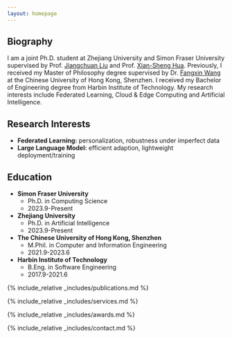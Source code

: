 ```yaml
---
layout: homepage
---
```


## Biography

I am a joint Ph.D. student at
Zhejiang University and Simon Fraser University supervised
by Prof. [Jiangchuan Liu](https://www.cs.sfu.ca/~jcliu/) and Prof. [Xian-Sheng Hua](https://scholar.google.com/citations?user=6G-l4o0AAAAJ).
Previously, I received my Master of Philosophy degree supervised
by Dr. [Fangxin Wang](https://mypage.cuhk.edu.cn/academics/wangfangxin/index.html)
at the Chinese University of Hong Kong, Shenzhen.
I received my Bachelor of Engineering degree from Harbin
Institute of Technology. My research interests include Federated 
Learning, Cloud & Edge Computing and Artificial Intelligence.

## Research Interests

- **Federated Learning:** personalization, robustness under imperfect data
- **Large Language Model:** efficient adaption, lightweight deployment/training

## Education

- **Simon Fraser University**
  - Ph.D. in Computing Science 
  - 2023.9-Present
- **Zhejiang University** 
  - Ph.D. in Artificial Intelligence 
  - 2023.9-Present
- **The Chinese University of Hong Kong, Shenzhen**
  - M.Phil. in Computer and Information Engineering
  - 2021.9-2023.6
- **Harbin Institute of Technology**
  - B.Eng. in Software Engineering 
  - 2017.9-2021.6


{% include_relative _includes/publications.md %}

{% include_relative _includes/services.md %}

{% include_relative _includes/awards.md %}

{% include_relative _includes/contact.md %}